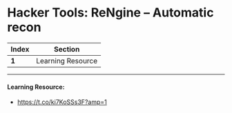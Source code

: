 # Hacker Tools: ReNgine – Automatic recon

Index | Section
--- | ---
**1** | Learning Resource

___


#### Learning Resource: 

* https://t.co/ki7KoSSs3F?amp=1